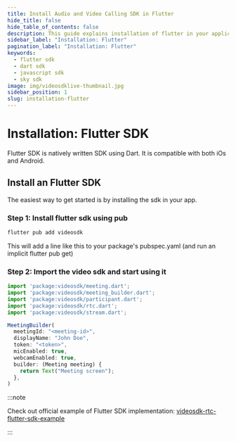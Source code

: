 ```yaml
---
title: Install Audio and Video Calling SDK in Flutter
hide_title: false
hide_table_of_contents: false
description: This guide explains installation of flutter in your application. it is compatible with both dart and javascript.
sidebar_label: "Installation: Flutter"
pagination_label: "Installation: Flutter"
keywords:
  - flutter sdk
  - dart sdk
  - javascript sdk
  - sky sdk
image: img/videosdklive-thumbnail.jpg
sidebar_position: 1
slug: installation-flutter
---
```


# Installation: Flutter SDK
Flutter SDK is natively written SDK using Dart. It is compatible with both iOs and Android. 

## Install an Flutter SDK

The easiest way to get started is by installing the sdk in your app.

### Step 1: Install flutter sdk using pub

```js
flutter pub add videosdk
```
This will add a line like this to your package's pubspec.yaml (and run an implicit flutter pub get)

### Step 2: Import the video sdk and start using it

```js
import 'package:videosdk/meeting.dart';
import 'package:videosdk/meeting_builder.dart';
import 'package:videosdk/participant.dart';
import 'package:videosdk/rtc.dart';
import 'package:videosdk/stream.dart';

MeetingBuilder(
  meetingId: "<meeting-id>",
  displayName: "John Doe",
  token: "<token>",
  micEnabled: true,
  webcamEnabled: true,
  builder: (Meeting meeting) {
    return Text("Meeting screen");
  },
)
```

:::note

Check out official example of Flutter SDK implementation: [videosdk-rtc-flutter-sdk-example](https://github.com/videosdk-live/videosdk-rtc-flutter-sdk-example)

:::
